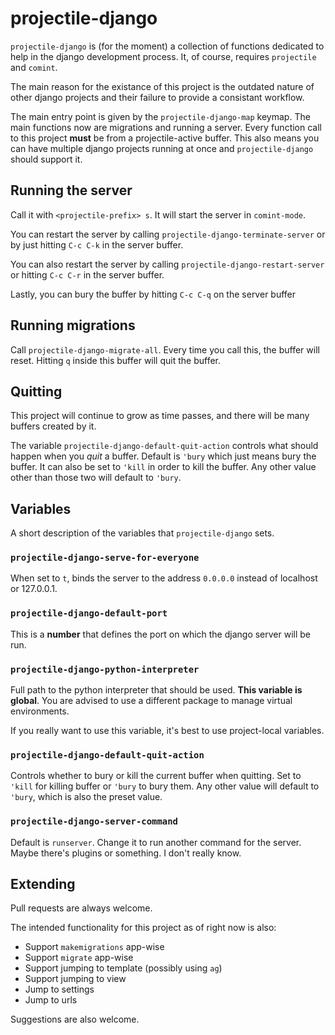 # projectile-django

`projectile-django` is (for the moment) a collection of functions
dedicated to help in the django development process. It, of course,
requires `projectile` and `comint`.

The main reason for the existance of this project is the outdated
nature of other django projects and their failure to provide a
consistant workflow.

The main entry point is given by the `projectile-django-map`
keymap. The main functions now are migrations and running a
server. Every function call to this project **must** be from a
projectile-active buffer. This also means you can have multiple django
projects running at once and `projectile-django` should support it.


## Running the server

Call it with `<projectile-prefix> s`. It will start the server in
`comint-mode`.

You can restart the server by calling
`projectile-django-terminate-server` or by just hitting `C-c C-k` in
the server buffer.

You can also restart the server by calling
`projectile-django-restart-server` or hitting `C-c C-r` in the server
buffer.

Lastly, you can bury the buffer by hitting `C-c C-q` on the server buffer


## Running migrations

Call `projectile-django-migrate-all`. Every time you call this, the
buffer will reset. Hitting `q` inside this buffer will quit the buffer.


## Quitting

This project will continue to grow as time passes, and there will be
many buffers created by it.

The variable `projectile-django-default-quit-action` controls what
should happen when you *quit* a buffer. Default is `'bury` which just
means bury the buffer. It can also be set to `'kill` in order to kill
the buffer. Any other value other than those two will default to
`'bury`.


## Variables

A short description of the variables that `projectile-django` sets.


### `projectile-django-serve-for-everyone`

When set to `t`, binds the server to the address `0.0.0.0` instead of
localhost or 127.0.0.1.


### `projectile-django-default-port`

This is a **number** that defines the port on which the django server
will be run.


### `projectile-django-python-interpreter`

Full path to the python interpreter that should be used. **This
variable is global**. You are advised to use a different package to
manage virtual environments.

If you really want to use this variable, it's best to use
project-local variables.

### `projectile-django-default-quit-action`

Controls whether to bury or kill the current buffer when quitting. Set
to `'kill` for killing buffer or `'bury` to bury them. Any other value
will default to `'bury`, which is also the preset value.


### `projectile-django-server-command`

Default is `runserver`. Change it to run another command for the
server. Maybe there's plugins or something. I don't really know.

## Extending

Pull requests are always welcome.

The intended functionality for this project as of right now is also:

-   Support `makemigrations` app-wise
-   Support `migrate` app-wise
-   Support jumping to template (possibly using `ag`)
-   Support jumping to view
-   Jump to settings
-   Jump to urls

Suggestions are also welcome.
